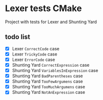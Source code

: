 # Lexer tests CMake

Project with tests for Lexer and Shunting Yard

## todo list
 - [x] Lexer `CorrectCode` case
 - [x] Lexer `TrickyCode` case
 - [x] Lexer `ErrorCode` case
 - [x] Shunting Yard `CorrectExpression` case
 - [x] Shunting Yard `VariablesInExpression` case
 - [x] Shunting Yard `BadParentheses` case
 - [x] Shunting Yard `TooFewArgumens` case
 - [x] Shunting Yard `TooMuchArgumens` case
 - [x] Shunting Yard `NotAnExpression` case
